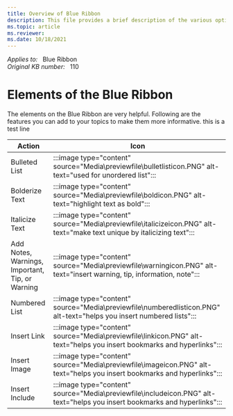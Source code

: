 ```yaml
---
title: Overview of Blue Ribbon
description: This file provides a brief description of the various options on the Blue Ribbon.
ms.topic: article
ms.reviewer: 
ms.date: 10/18/2021
---
```


_Applies to:_ &nbsp; Blue Ribbon  
_Original KB number:_ &nbsp; 110

# Elements of the Blue Ribbon

The elements on the Blue Ribbon are very helpful. Following are the features you can add to your topics to make them more informative.
this is a test line

|Action  |Icon  |
|---------|---------|
|Bulleted List  |:::image type="content" source="Media\previewfile\bulletlisticon.PNG" alt-text="used for unordered list":::|
|Bolderize Text |:::image type="content" source="Media\previewfile\boldicon.PNG" alt-text="highlight text as bold":::|
|Italicize Text |:::image type="content" source="Media\previewfile\italicizeicon.PNG" alt-text="make text unique by italicizing text":::|
|Add Notes, Warnings, Important, Tip, or Warning |:::image type="content" source="Media\previewfile\warningicon.PNG" alt-text="insert warning, tip, information, note":::|
|Numbered List |:::image type="content" source="Media\previewfile\numberedlisticon.PNG" alt-text="helps you insert numbered lists":::|
|Insert Link|:::image type="content" source="Media\previewfile\linkicon.PNG" alt-text="helps you insert bookmarks and hyperlinks":::|
Insert Image  |:::image type="content" source="Media\previewfile\imageicon.PNG" alt-text="helps you insert bookmarks and hyperlinks":::|
Insert Include     |:::image type="content" source="Media\previewfile\includeicon.PNG" alt-text="helps you insert bookmarks and hyperlinks":::         |